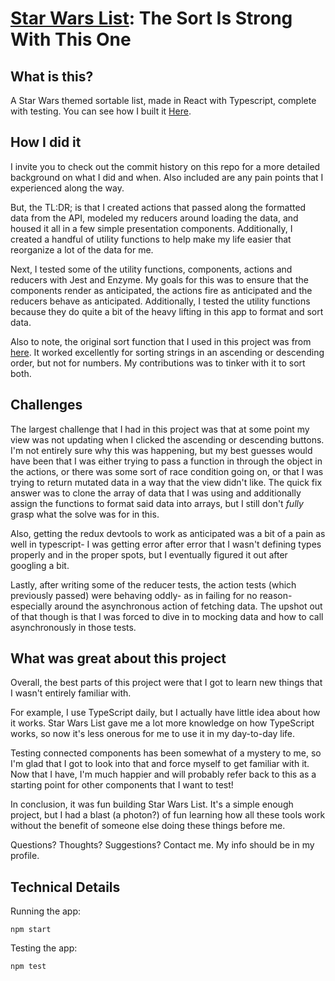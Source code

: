 # [Star Wars List](http://hereshannahs.info/star-wars-list/): The Sort Is Strong With This One

## What is this?

A Star Wars themed sortable list, made in React with Typescript, complete with testing.  You can see how I built it [Here](https://trello.com/b/RcrzVscg/star-wars-list).  

## How I did it

I invite you to check out the commit history on this repo for a more detailed background on what I did and when.  Also included are any pain points that I experienced along the way.  

But, the TL:DR; is that I created actions that passed along the formatted data from the API, modeled my reducers around loading the data, and housed it all in a few simple presentation components.  Additionally, I created a handful of utility functions to help make my life easier that reorganize a lot of the data for me.

Next, I tested some of the utility functions, components, actions and reducers with Jest and Enzyme. My goals for this was to ensure that the components render as anticipated, the actions fire as anticipated and the reducers behave as anticipated.  Additionally, I tested the utility functions because they do quite a bit of the heavy lifting in this app to format and sort data.

Also to note, the original sort function that I used in this project was from [here](https://www.sitepoint.com/sort-an-array-of-objects-in-javascript/).  It worked excellently for sorting strings in an ascending or descending order, but not for numbers. My contributions was to tinker with it to sort both.

## Challenges

The largest challenge that I had in this project was that at some point my view was not updating when I clicked the ascending or descending buttons.  I'm not entirely sure why this was happening, but my best guesses would have been that I was either trying to pass a function in through the object in the actions, or there was some sort of race condition going on, or that I was trying to return mutated data in a way that the view didn't like.  The quick fix answer was to clone the array of data that I was using and additionally assign the functions to format said data into arrays, but I still don't *fully* grasp what the solve was for in this.

Also, getting the redux devtools to work as anticipated was a bit of a pain as well in typescript- I was getting error after error that I wasn't defining types properly and in the proper spots, but I eventually figured it out after googling a bit.

Lastly, after writing some of the reducer tests, the action tests (which previously passed) were behaving oddly- as in failing for no reason- especially around the asynchronous action of fetching data.  The upshot out of that though is that I was forced to dive in to mocking data and how to call asynchronously in those tests.

## What was great about this project

Overall, the best parts of this project were that I got to learn new things that I wasn't entirely familiar with.  

For example, I use TypeScript daily, but I actually have little idea about how it works.  Star Wars List gave me a lot more knowledge on how TypeScript works, so now it's less onerous for me to use it in my day-to-day life.

Testing connected components has been somewhat of a mystery to me, so I'm glad that I got to look into that and force myself to get familiar with it.  Now that I have, I'm much happier and will probably refer back to this as a starting point for other components that I want to test!

In conclusion, it was fun building Star Wars List.  It's a simple enough project, but I had a blast (a photon?) of fun learning how all these tools work without the benefit of someone else doing these things before me. 

Questions?  Thoughts?  Suggestions?  Contact me.  My info should be in my profile.

## Technical Details
Running the app:
```
npm start
```

Testing the app:
```
npm test
```
